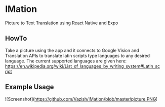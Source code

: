 # IMation
Picture to Text Translation using React Native and Expo

## HowTo
Take a picture using the app and it connects to Google Vision and Translation APIs to translate latin scripts type languages to any desired language. The current supported languages are given here: https://en.wikipedia.org/wiki/List_of_languages_by_writing_system#Latin_script

## Example Usage
![Screenshot]\(https://github.com/Vazish/IMation/blob/master/picture.PNG) 
